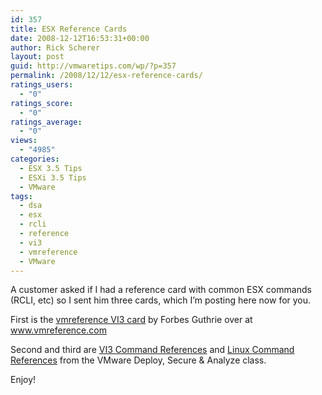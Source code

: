 ```yaml
---
id: 357
title: ESX Reference Cards
date: 2008-12-12T16:53:31+00:00
author: Rick Scherer
layout: post
guid: http://vmwaretips.com/wp/?p=357
permalink: /2008/12/12/esx-reference-cards/
ratings_users:
  - "0"
ratings_score:
  - "0"
ratings_average:
  - "0"
views:
  - "4985"
categories:
  - ESX 3.5 Tips
  - ESXi 3.5 Tips
  - VMware
tags:
  - dsa
  - esx
  - rcli
  - reference
  - vi3
  - vmreference
  - VMware
---
```

A customer asked if I had a reference card with common ESX commands (RCLI, etc) so I sent him three cards, which I&#8217;m posting here now for you.

First is the [vmreference VI3 card](http://vmwaretips.com/wp/wp-content/uploads/2008/12/vmreferencevi3card121.pdf) by Forbes Guthrie over at <a href="http://www.vmreference.com" target="_blank">www.vmreference.com</a>

Second and third are [VI3 Command References](http://vmwaretips.com/wp/wp-content/uploads/2008/12/edu-vi3dsa-ja2-vi3commandref.pdf) and [Linux Command References](http://vmwaretips.com/wp/wp-content/uploads/2008/12/edu-vi3dsa-ja1-linuxcommandref.pdf) from the VMware Deploy, Secure & Analyze class.

Enjoy!